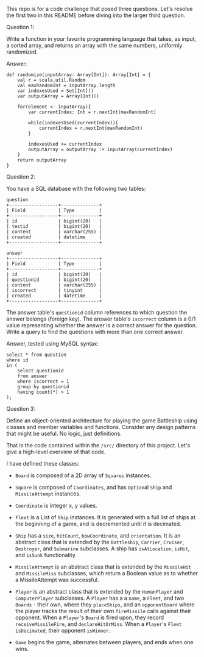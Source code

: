 This repo is for a code challenge that posed three questions. Let's resolve the first two in this README before diving 
into the larger third question.


Question 1:  

Write a function in your favorite programming language that takes, as input, a sorted array, and returns an 
array with the same numbers, uniformly randomized.

Answer:

```
def randomize(inputArray: Array[Int]): Array[Int] = {
	val r = scala.util.Random
	val maxRandomInt = inputArray.length
	var indexesUsed = Set[Int]()
	var outputArray = Array[Int]()
 	
	for(element <- inputArray){  
		var currentIndex: Int = r.nextInt(maxRandomInt)
    
		while(indexesUsed(currentIndex)){
			currentIndex = r.nextInt(maxRandomInt)
		}
      
		indexesUsed += currentIndex
		outputArray = outputArray :+ inputArray(currentIndex)
	}
	return outputArray
}
```

Question 2: 

You have a SQL database with the following two tables:

```
question
+------------------+--------------+
| Field            | Type         |
+------------------+--------------+
| id               | bigint(20)   |
| testid           | bigint(20)   |
| content          | varchar(255) |
| created          | datetime     |
+------------------+--------------+

answer
+------------------+--------------+
| Field            | Type         |
+------------------+--------------+
| id               | bigint(20)   |
| questionid       | bigint(20)   |
| content          | varchar(255) |
| iscorrect        | tinyint      |
| created          | datetime     |
+------------------+--------------+
```

The answer table's `questionid` column references to which question the answer belongs (foreign key). The answer table's 
`iscorrect` column is a 0/1 value representing whether the answer is a correct answer for the question. Write a query to 
find the questions with more than one correct answer.

Answer, tested using MySQL syntax:
```
select * from question 
where id 
in (
	select questionid 
	from answer 
	where iscorrect = 1 
	group by questionid 
	having count(*) > 1
);
```

Question 3:

Define an object-oriented architecture for playing the game Battleship using classes and member variables and functions. 
Consider any design patterns that might be useful. No logic, just definitions.

That is the code contained within the `/src/` directory of this project. Let's give a high-level overview of that code.

I have defined these classes:

- `Board` is composed of a 2D array of `Squares` instances.

- `Square` is composed of `Coordinates`, and has `Option`al `Ship` and `MissileAttempt` instances.

- `Coordinate` is integer x, y values.

- `Fleet` is a List of `Ship` instances. It is generated with a full list of ships at the beginning of a game, and 
is decremented until it is decimated.

- `Ship` has a `size`, `hitCount`, `bowCoordinate`, and `orientation`. It is an abstract class that is extended
by the `Battleship`, `Carrier`, `Cruiser`, `Destroyer`, and `Submarine` subclasses. A ship has `isAtLocation`, `isHit`, 
and `isSunk` functionality.

- `MissileAttempt` is an abstract class that is extended by the `MissileHit` and `MissileMiss` subclasses, which return
a Boolean value as to whether a MissileAttempt was successful.

- `Player` is an abstract class that is extended by the `HumanPlayer` and `ComputerPlayer` subclasses. A `Player` has a
a `name`, a `Fleet`, and two `Boards` - their own, where they `placeShips`, and an `opponentBoard` where the player tracks the result
of their own `fireMissile` calls against their opponent. When a `Player`'s `Board` is fired upon, they record `receiveMissileFire`,
 and `declareHitOrMiss`. When a `Player`'s `Fleet` `isDecimated`, their opponent `isWinner`.

- `Game` begins the game, alternates between players, and ends when one wins.